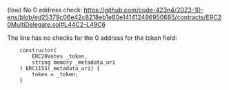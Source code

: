 (low) No 0 address check:
https://github.com/code-423n4/2023-10-ens/blob/ed25379c06e42c8218eb1e80e141412496950685/contracts/ERC20MultiDelegate.sol#L44C2-L49C6

The line has no checks for the 0 address for the token field:

```
    constructor(
        ERC20Votes _token,
        string memory _metadata_uri
    ) ERC1155(_metadata_uri) {
        token = _token;
    }
```
